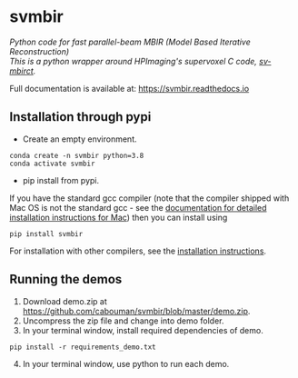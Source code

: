 # svmbir

*Python code for fast parallel-beam MBIR (Model Based Iterative Reconstruction)  
This is a python wrapper around HPImaging's supervoxel C code, [sv-mbirct](https://github.com/HPImaging/sv-mbirct).*

Full documentation is available at: https://svmbir.readthedocs.io


## Installation through pypi
- Create an empty environment.
```
conda create -n svmbir python=3.8
conda activate svmbir
```
- pip install from pypi. 


If you have the standard gcc compiler (note that the compiler shipped with Mac OS is not the standard gcc - 
see the [documentation for detailed installation instructions for Mac](https://svmbir.readthedocs.io/en/latest/install.html#installation-on-windows-and-macos]))
then you can install using
```
pip install svmbir
```

For installation with other compilers, see the [installation instructions](https://svmbir.readthedocs.io/en/latest/install.html#).
## Running the demos
1. Download demo.zip at https://github.com/cabouman/svmbir/blob/master/demo.zip.
2. Uncompress the zip file and change into demo folder.
3. In your terminal window, install required dependencies of demo. 
```
pip install -r requirements_demo.txt
```
4. In your terminal window, use python to run each demo.




